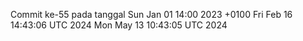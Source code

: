 Commit ke-55 pada tanggal Sun Jan 01 14:00 2023 +0100
Fri Feb 16 14:43:06 UTC 2024
Mon May 13 10:43:05 UTC 2024
